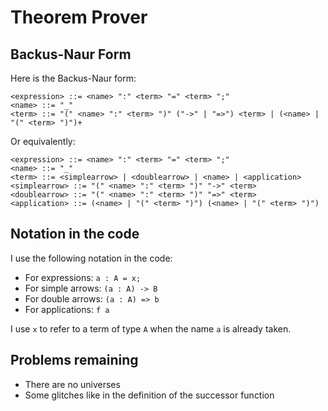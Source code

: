 # Theorem Prover

## Backus-Naur Form
Here is the Backus-Naur form:
```
<expression> ::= <name> ":" <term> "=" <term> ";"
<name> ::= "_"
<term> ::= "(" <name> ":" <term> ")" ("->" | "=>") <term> | (<name> | "(" <term> ")")+
```

Or equivalently:
```
<expression> ::= <name> ":" <term> "=" <term> ";"
<name> ::= "_"
<term> ::= <simplearrow> | <doublearrow> | <name> | <application>
<simplearrow> ::= "(" <name> ":" <term> ")" "->" <term>
<doublearrow> ::= "(" <name> ":" <term> ")" "=>" <term>
<application> ::= (<name> | "(" <term> ")") (<name> | "(" <term> ")")
```

## Notation in the code
I use the following notation in the code:
- For expressions: `a : A = x;`
- For simple arrows: `(a : A) -> B`
- For double arrows: `(a : A) => b`
- For applications: `f a`

I use `x` to refer to a term of type `A` when the name `a` is already taken.

## Problems remaining
- There are no universes
- Some glitches like in the definition of the successor function
